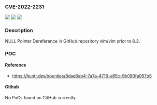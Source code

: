 ### [CVE-2022-2231](https://cve.mitre.org/cgi-bin/cvename.cgi?name=CVE-2022-2231)
![](https://img.shields.io/static/v1?label=Product&message=vim%2Fvim&color=blue)
![](https://img.shields.io/static/v1?label=Version&message=n%2Fa&color=blue)
![](https://img.shields.io/static/v1?label=Vulnerability&message=CWE-476%20NULL%20Pointer%20Dereference&color=brighgreen)

### Description

NULL Pointer Dereference in GitHub repository vim/vim prior to 8.2.

### POC

#### Reference
- https://huntr.dev/bounties/8dae6ab4-7a7a-4716-a65c-9b090fa057b5

#### Github
No PoCs found on GitHub currently.

